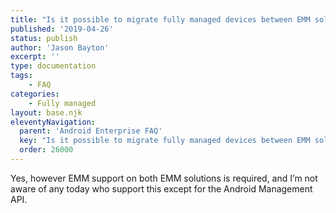 ```yaml
---
title: "Is it possible to migrate fully managed devices between EMM solutions?"
published: '2019-04-26'
status: publish
author: 'Jason Bayton'
excerpt: ''
type: documentation
tags: 
    - FAQ
categories:
    - Fully managed
layout: base.njk
eleventyNavigation:
  parent: 'Android Enterprise FAQ'
  key: "Is it possible to migrate fully managed devices between EMM solutions?"
  order: 26000
--- 
```

Yes, however EMM support on both EMM solutions is required, and I’m not aware of any today who support this except for the Android Management API.

